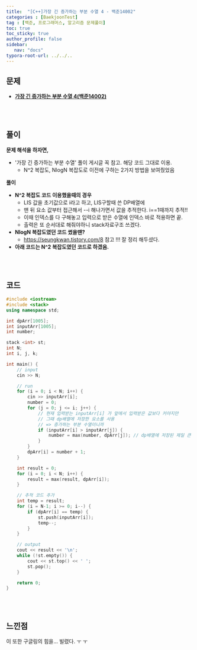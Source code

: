```yaml
---
title:  "[C++]가장 긴 증가하는 부분 수열 4 - 백준14002"
categories : [BaekjoonTest]
tag : [백준, 프로그래머스, 알고리즘 문제풀이]
toc: true
toc_sticky: true
author_profile: false
sidebar:
   nav: "docs"
typora-root-url: ../../..
---
```




## 문제

* **[가장 긴 증가하는 부분 수열 4(백준14002)](https://www.acmicpc.net/problem/14002)**

<br><br>

## 풀이

**문제 해석을 하자면,**

* '가장 긴 증가하는 부분 수열' 풀이 게시글 꼭 참고. 해당 코드 그대로 이용.
  * N^2 복잡도, NlogN 복잡도로 이전에 구하는 2가지 방법을 보여줬었음
  



**풀이**

- **N^2 복잡도 코드 이용했을때의 경우**
  - LIS 값을 초기값으로 i라고 하고, LIS구할때 쓴 DP배열에
  - 맨 뒤 요소 값부터 접근해서 --i 해나가면서 값을 추적한다. i==1때까지 추적!!
  - 이때 인덱스를 다 구해놓고 입력으로 받은 수열에 인덱스 바로 적용하면 끝.
  - 출력은 또 순서대로 해줘야하니 stack자료구조 쓰겠다.
- **NlogN 복잡도였던 코드 썼을땐?**
  - https://seungkwan.tistory.com/8 참고 !!! 잘 정리 해두셨다.
- **아래 코드는 N^2 복잡도였던 코드로 하겠음.**




<br><br>

## 코드

```c++
#include <iostream>
#include <stack>
using namespace std;

int dpArr[1005];
int inputArr[1005];
int number;

stack <int> st;
int N;
int i, j, k;

int main() {
	// input
	cin >> N;

	// run
	for (i = 0; i < N; i++) {
		cin >> inputArr[i];
		number = 0;
		for (j = 0; j <= i; j++) {
			// 현재 입력받는 inputArr[i] 가 앞에서 입력받은 값보다 커야지만
			// 그때 dp배열에 저장한 요소를 사용
			// => 증가하는 부분 수열이니까
			if (inputArr[i] > inputArr[j]) {
				number = max(number, dpArr[j]); // dp배열에 저장된 제일 큰 요소 사용
			}
		}
		dpArr[i] = number + 1;
	}

	int result = 0;
	for (i = 0; i < N; i++) {
		result = max(result, dpArr[i]);
	}

    // 추적 코드 추가
	int temp = result;
	for (i = N-1; i >= 0; i--) {
		if (dpArr[i] == temp) {
			st.push(inputArr[i]);
			temp--;
		}
	}

	// output
	cout << result << '\n';
	while (!st.empty()) {
		cout << st.top() << ' ';
		st.pop();
	}

	return 0;
}
```

<br><br>

## 느낀점

이 또한 구글링의 힘을... 빌렸다. ㅜ ㅜ
